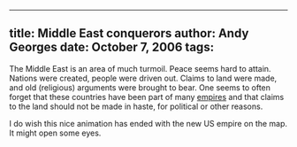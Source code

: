 -----
title:  Middle East conquerors
author: Andy Georges
date: October 7, 2006
tags: 
-----







The Middle East is an area of much turmoil. Peace seems hard to attain.
Nations were created, people were driven out. Claims to land were made,
and old (religious) arguments were brought to bear. One seems to often
forget that these countries have been part of many
[empires](http://www.mapsofwar.com/ind/imperial-history.html) and that
claims to the land should not be made in haste, for political or other
reasons.


I do wish this nice animation has ended with the new US empire on the
map. It might open some eyes.




